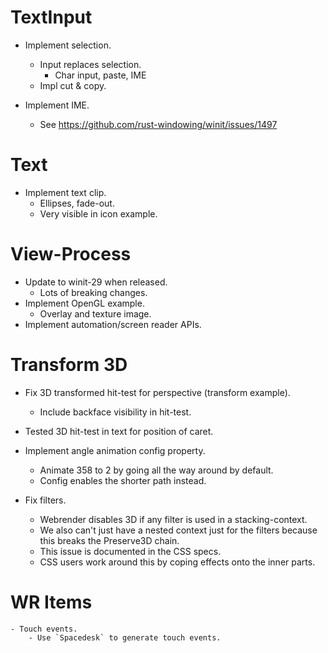 # TextInput

* Implement selection.
    - Input replaces selection.
        - Char input, paste, IME
    - Impl cut & copy.

* Implement IME.
    - See https://github.com/rust-windowing/winit/issues/1497

# Text

* Implement text clip.
    - Ellipses, fade-out.
    - Very visible in icon example.

# View-Process

* Update to winit-29 when released.
    - Lots of breaking changes.
* Implement OpenGL example.
    - Overlay and texture image.
* Implement automation/screen reader APIs.

# Transform 3D

* Fix 3D transformed hit-test for perspective (transform example).
    - Include backface visibility in hit-test.
* Tested 3D hit-test in text for position of caret.

* Implement angle animation config property.
    - Animate 358 to 2 by going all the way around by default.
    - Config enables the shorter path instead.
* Fix filters.
    - Webrender disables 3D if any filter is used in a stacking-context.
    - We also can't just have a nested context just for the filters because this breaks the Preserve3D chain.
    - This issue is documented in the CSS specs.
    - CSS users work around this by coping effects onto the inner parts.

# WR Items
    - Touch events.
        - Use `Spacedesk` to generate touch events.
